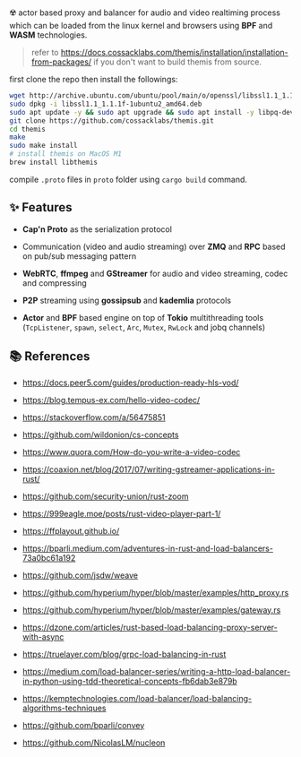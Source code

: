 

☢️ actor based proxy and balancer for audio and video realtiming process which can be loaded from the linux kernel and browsers using **BPF** and **WASM** technologies.

> refer to https://docs.cossacklabs.com/themis/installation/installation-from-packages/ if you don't want to build themis from source.

first clone the repo then install the followings:

```bash
wget http://archive.ubuntu.com/ubuntu/pool/main/o/openssl/libssl1.1_1.1.1f-1ubuntu2_amd64.deb
sudo dpkg -i libssl1.1_1.1.1f-1ubuntu2_amd64.deb
sudo apt update -y && sudo apt upgrade && sudo apt install -y libpq-dev pkg-config build-essential libudev-dev libssl-dev librust-openssl-dev
git clone https://github.com/cossacklabs/themis.git
cd themis
make
sudo make install
# install themis on MacOS M1
brew install libthemis
```

compile `.proto` files in `proto` folder using ```cargo build``` command.

## ✨ Features

* **Cap'n Proto** as the serialization protocol

* Communication (video and audio streaming) over **ZMQ** and **RPC** based on pub/sub messaging pattern 
 
* **WebRTC**, **ffmpeg** and **GStreamer** for audio and video streaming, codec and compressing

* **P2P** streaming using **gossipsub** and **kademlia** protocols

* **Actor** and **BPF** based engine on top of **Tokio** multithreading tools (`TcpListener`, `spawn`, `select`, `Arc`, `Mutex`, `RwLock` and jobq channels)

## 📚 References
  
* https://docs.peer5.com/guides/production-ready-hls-vod/

* https://blog.tempus-ex.com/hello-video-codec/

* https://stackoverflow.com/a/56475851

* https://github.com/wildonion/cs-concepts

* https://www.quora.com/How-do-you-write-a-video-codec

* https://coaxion.net/blog/2017/07/writing-gstreamer-applications-in-rust/

* https://github.com/security-union/rust-zoom

* https://999eagle.moe/posts/rust-video-player-part-1/

* https://ffplayout.github.io/

* https://bparli.medium.com/adventures-in-rust-and-load-balancers-73a0bc61a192

* https://github.com/jsdw/weave

* https://github.com/hyperium/hyper/blob/master/examples/http_proxy.rs

* https://github.com/hyperium/hyper/blob/master/examples/gateway.rs

* https://dzone.com/articles/rust-based-load-balancing-proxy-server-with-async

* https://truelayer.com/blog/grpc-load-balancing-in-rust

* https://medium.com/load-balancer-series/writing-a-http-load-balancer-in-python-using-tdd-theoretical-concepts-fb6dab3e879b

* https://kemptechnologies.com/load-balancer/load-balancing-algorithms-techniques

* https://github.com/bparli/convey

* https://github.com/NicolasLM/nucleon